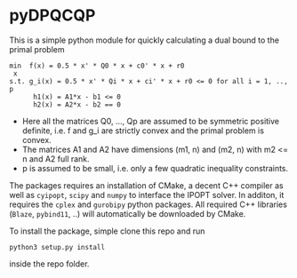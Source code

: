 # pyDPQCQP

This is a simple python module for quickly calculating a dual bound
to the primal problem

```
min  f(x) = 0.5 * x' * Q0 * x + c0' * x + r0
 x
s.t. g_i(x) = 0.5 * x' * Qi * x + ci' * x + r0 <= 0 for all i = 1, .., p
      h1(x) = A1*x - b1 <= 0
      h2(x) = A2*x - b2 == 0
```

- Here all the matrices Q0, ..., Qp are assumed to be symmetric positive definite, 
i.e. f and g_i are strictly convex and the primal problem is convex.
- The matrices A1 and A2 have dimensions (m1, n) and (m2, n) with m2 <= n
and A2 full rank.
- p is assumed to be small, i.e. only a few quadratic inequality constraints.

The packages requires an installation of CMake, a decent C++ compiler as well as `cyipopt`, `scipy` and
`numpy` to interface the IPOPT solver. In additon, it requires the `cplex` and `gurobipy` python packages. 
All required C++ libraries (`Blaze`, `pybind11`, ..) will automatically be downloaded by CMake.

To install the package, simple clone this repo and
run

```
python3 setup.py install
```
inside the repo folder.
